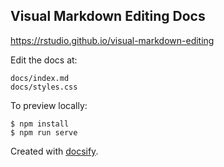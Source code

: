 ## Visual Markdown Editing Docs

<https://rstudio.github.io/visual-markdown-editing>

Edit the docs at:

    docs/index.md
    docs/styles.css

To preview locally:

``` {.bash}
$ npm install
$ npm run serve
```

Created with [docsify](https://docsify.js.org/#/?id=docsify). 


